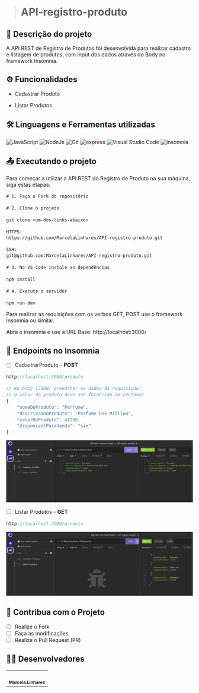 ># API-registro-produto
## 📂 Descrição do projeto
A API REST de Registro de Produtos foi desenvolvida para realizar cadastro e listagem de produtos, com input dos dados através do Body no framework Insomnia.

## ⚙ Funcionalidades
* Cadastrar Produto

* Listar Produtos

## 🛠 Linguagens e Ferramentas utilizadas
![JavaScript](https://img.shields.io/badge/JavaScript-323330?style=for-the-badge&logo=javascript&logoColor=F7DF1E)
![NodeJs](https://img.shields.io/badge/Node%20js-339933?style=for-the-badge&logo=nodedotjs&logoColor=white)
![Git](https://img.shields.io/badge/GIT-E44C30?style=for-the-badge&logo=git&logoColor=white)
![express](https://img.shields.io/badge/Express%20js-000000?style=for-the-badge&logo=express&logoColor=white)
![Visual Studio Code](https://img.shields.io/badge/Visual%20Studio%20Code-0078d7.svg?style=for-the-badge&logo=visual-studio-code&logoColor=white)
![insomnia](https://img.shields.io/badge/Insomnia-5849be?style=for-the-badge&logo=Insomnia&logoColor=white)

## 📤 Executando o projeto

Para começar a utilizar a API REST do Registro de Produto na sua máquina, siga estas etapas:

```shell
# 1. Faça o Fork do repositório

# 2. Clone o projeto

git clone <um-dos-links-abaixo>

HTTPS:
https://github.com/MarcelaLinhares/API-registro-produto.git

SSH:
git@github.com:MarcelaLinhares/API-registro-produto.git

# 3. No VS Code instale as dependências

npm install

# 4. Execute o servidor

npm run dev

```

Para realizar as requisições com os verbos GET, POST use o framework Insomnia ou similar.

Abra o insomnia e use a URL Base:
http://localhost:3000/

## 📑 Endpoints no Insomnia
- [ ] CadastrarProduto - **POST**
```javascript
http://localhost:3000/produto
```
```javascript
// No body (JSON) preencher os dados da requisição:
// O valor do produto deve ser fornecido em centavos
{
	"nomeDoProduto": "Perfume",
	"descricaoDoProduto": "Perfume One Million",
	"valorDoProduto": 41500,
	"disponivelParaVenda": "sim"
}
```

<img src="./imgsReadme/img01_insomnia_cadastrarProduto.png" >

- [ ] Listar Produtos - **GET**
```javascript
http://localhost:3000/produto
```

<img src="./imgsReadme/img02_insomnia_listarProdutos.png" >



## 🤝 Contribua com o Projeto

- [ ] Realize o Fork
- [ ] Faça as modificações
- [ ] Realize o Pull Request (PR)

## 👩‍💻 Desenvolvedores

<table>
  <tr>
    <td align="center"><a href="https://github.com/MarcelaLinhares"><img src="https://avatars.githubusercontent.com/u/141354578?v=4" width="50px;" alt=""/><br /><sub><b>Marcela Linhares</b></sub></a><br /></td>

